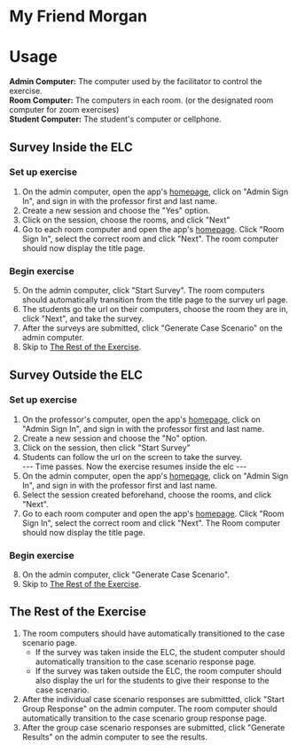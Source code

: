 # My Friend Morgan
# **Usage**

[homepage]: https://myfriendmorgan.elcexercises.org/

**Admin Computer:** The computer used by the facilitator to control the exercise.  
**Room Computer:** The computers in each room. (or the designated room computer for zoom exercises)  
**Student Computer:** The student's computer or cellphone.

## Survey Inside the ELC

### Set up exercise
1. On the admin computer, open the app's [homepage], click on "Admin Sign In", and sign in with the professor first and last name.
2. Create a new session and choose the "Yes" option.
3. Click on the session, choose the rooms, and click "Next"
4. Go to each room computer and open the app's [homepage]. Click "Room Sign In", select the correct room and click "Next". The room computer should now display the title page.

### Begin exercise
5. On the admin computer, click "Start Survey". The room computers should automatically transition from the title page to the survey url page.
6. The students go the url on their computers, choose the room they are in, click "Next", and take the survey.
7. After the surveys are submitted, click "Generate Case Scenario" on the admin computer.
8. Skip to [The Rest of the Exercise](#the-rest-of-the-exercise).

## Survey Outside the ELC
### Set up exercise
1. On the professor's computer, open the app's [homepage], click on "Admin Sign In", and sign in with the professor first and last name.
2. Create a new session and choose the "No" option.
3. Click on the session, then click "Start Survey"
4. Students can follow the url on the screen to take the survey.<br>
--- Time passes. Now the exercise resumes inside the elc ---
5. On the admin computer, open the app's [homepage], click on "Admin Sign In", and sign in with the professor first and last name.
6. Select the session created beforehand, choose the rooms, and click "Next".
7. Go to each room computer and open the app's [homepage]. Click "Room Sign In", select the correct room and click "Next". The Room computer should now display the title page.

### Begin exercise
8.  On the admin computer, click "Generate Case Scenario".
9.  Skip to [The Rest of the Exercise](#the-rest-of-the-exercise).

## The Rest of the Exercise

1. The room computers should have automatically transitioned to the case scenario page.
    - If the survey was taken inside the ELC, the student computer should automatically transition to the case scenario response page.
    - If the survey was taken outside the ELC, the room computer should also display the url for the students to give their response to the case scenario.
2. After the individual case scenario responses are submittted, click "Start Group Response" on the admin computer. The room computer should automatically transition to the case scenario group response page.
3. After the group case scenario responses are submitted, click "Generate Results" on the admin computer to see the results.